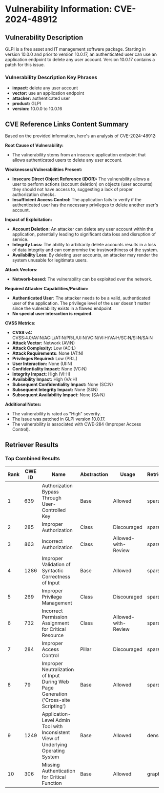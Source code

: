 # Vulnerability Information: CVE-2024-48912

## Vulnerability Description
GLPI is a free asset and IT management software package. Starting in version 10.0.0 and prior to version 10.0.17, an authenticated user can use an application endpoint to delete any user account. Version 10.0.17 contains a patch for this issue.

### Vulnerability Description Key Phrases
- **impact:** delete any user account
- **vector:** use an application endpoint
- **attacker:** authenticated user
- **product:** GLPI
- **version:** 10.0.0 to 10.0.16

## CVE Reference Links Content Summary
Based on the provided information, here's an analysis of CVE-2024-48912:

**Root Cause of Vulnerability:**
- The vulnerability stems from an insecure application endpoint that allows authenticated users to delete any user account.

**Weaknesses/Vulnerabilities Present:**
- **Insecure Direct Object Reference (IDOR):** The vulnerability allows a user to perform actions (account deletion) on objects (user accounts) they should not have access to, suggesting a lack of proper authorization checks.
- **Insufficient Access Control:**  The application fails to verify if the authenticated user has the necessary privileges to delete another user's account.

**Impact of Exploitation:**
- **Account Deletion:** An attacker can delete any user account within the application, potentially leading to significant data loss and disruption of service.
- **Integrity Loss:** The ability to arbitrarily delete accounts results in a loss of data integrity and can compromise the trustworthiness of the system.
- **Availability Loss**: By deleting user accounts, an attacker may render the system unusable for legitimate users.

**Attack Vectors:**
- **Network-based:** The vulnerability can be exploited over the network.

**Required Attacker Capabilities/Position:**
- **Authenticated User:** The attacker needs to be a valid, authenticated user of the application. The privilege level of the user doesn't matter since the vulnerability exists in a flawed endpoint.
- **No special user interaction is required.**

**CVSS Metrics:**
- **CVSS v4:** CVSS:4.0/AV:N/AC:L/AT:N/PR:L/UI:N/VC:N/VI:H/VA:H/SC:N/SI:N/SA:N
- **Attack Vector:** Network (AV:N)
- **Attack Complexity:** Low (AC:L)
- **Attack Requirements:** None (AT:N)
- **Privileges Required:** Low (PR:L)
- **User Interaction:** None (UI:N)
- **Confidentiality Impact:** None (VC:N)
- **Integrity Impact:** High (VI:H)
- **Availability Impact:** High (VA:H)
- **Subsequent Confidentiality Impact:** None (SC:N)
- **Subsequent Integrity Impact:** None (SI:N)
- **Subsequent Availability Impact:** None (SA:N)

**Additional Notes:**
- The vulnerability is rated as "High" severity.
- The issue was patched in GLPI version 10.0.17.
- The vulnerability is associated with CWE-284 (Improper Access Control).

## Retriever Results

### Top Combined Results

| Rank | CWE ID | Name | Abstraction | Usage  | Retrievers | Individual Scores |
|------|--------|------|-------------|-------|------------|-------------------|
| 1 | 639 | Authorization Bypass Through User-Controlled Key | Base | Allowed | sparse | 0.094 |
| 2 | 285 | Improper Authorization | Class | Discouraged | sparse | 0.092 |
| 3 | 863 | Incorrect Authorization | Class | Allowed-with-Review | sparse | 0.091 |
| 4 | 1286 | Improper Validation of Syntactic Correctness of Input | Base | Allowed | sparse | 0.091 |
| 5 | 269 | Improper Privilege Management | Class | Discouraged | sparse | 0.090 |
| 6 | 732 | Incorrect Permission Assignment for Critical Resource | Class | Allowed-with-Review | sparse | 0.089 |
| 7 | 284 | Improper Access Control | Pillar | Discouraged | sparse | 0.089 |
| 8 | 79 | Improper Neutralization of Input During Web Page Generation ('Cross-site Scripting') | Base | Allowed | sparse | 0.087 |
| 9 | 1249 | Application-Level Admin Tool with Inconsistent View of Underlying Operating System | Base | Allowed | dense | 0.362 |
| 10 | 306 | Missing Authentication for Critical Function | Base | Allowed | graph | 0.002 |

